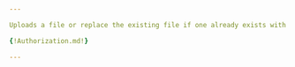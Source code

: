 ```yaml
---

Uploads a file or replace the existing file if one already exists with the same name as PnID Inference Input.

{!Authorization.md!}

---
```

